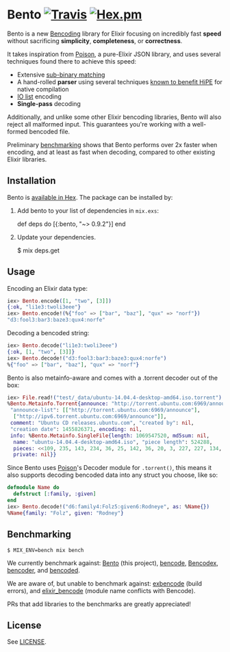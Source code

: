# Bento [![Travis](https://img.shields.io/travis/folz/bento/master.svg?style=flat-square)](https://travis-ci.org/folz/bento) [![Hex.pm](https://img.shields.io/hexpm/v/bento.svg?style=flat-square)](https://hex.pm/packages/bento)

Bento is a new [Bencoding](https://en.wikipedia.org/wiki/Bencode) library for Elixir focusing on incredibly fast **speed**
without sacrificing **simplicity**, **completeness**, or **correctness**.

It takes inspiration from [Poison](https://github.com/devinus/poison), a
pure-Elixir JSON library, and uses several techniques found there to achieve this speed:

* Extensive [sub-binary matching](http://erlang.org/euc/07/papers/1700Gustafsson.pdf)
* A hand-rolled **parser** using several techniques [known to benefit HiPE](http://erlang.org/workshop/2003/paper/p36-sagonas.pdf)
  for native compilation
* [IO list](http://jlouisramblings.blogspot.com/2013/07/problematic-traits-in-erlang.html)
  encoding
* **Single-pass** decoding

Additionally, and unlike some other Elixir bencoding libraries, Bento will also reject all malformed input. This guarantees you're working with a well-formed bencoded file.

Preliminary [benchmarking](#benchmarking) shows that Bento performs over 2x faster when encoding, and at least as fast when decoding, compared to other existing Elixir libraries.

## Installation

Bento is [available in Hex](https://hex.pm/packages/bento). The package can be installed by:

  1. Add bento to your list of dependencies in `mix.exs`:

        def deps do
          [{:bento, "~> 0.9.2"}]
        end

  2. Update your dependencies.

        $ mix deps.get

## Usage

Encoding an Elixir data type:

```elixir
iex> Bento.encode([1, "two", [3]])
{:ok, "li1e3:twoli3eee"}
iex> Bento.encode!(%{"foo" => ["bar", "baz"], "qux" => "norf"})
"d3:fool3:bar3:baze3:qux4:norfe"
```

Decoding a bencoded string:

```elixir
iex> Bento.decode("li1e3:twoli3eee")
{:ok, [1, "two", [3]]}
iex> Bento.decode!("d3:fool3:bar3:baze3:qux4:norfe")
%{"foo" => ["bar", "baz"], "qux" => "norf"}
```

Bento is also metainfo-aware and comes with a .torrent decoder out of the box:

```elixir
iex> File.read!("test/_data/ubuntu-14.04.4-desktop-amd64.iso.torrent") |> Bento.torrent!()
%Bento.Metainfo.Torrent{announce: "http://torrent.ubuntu.com:6969/announce",
 "announce-list": [["http://torrent.ubuntu.com:6969/announce"],
  ["http://ipv6.torrent.ubuntu.com:6969/announce"]],
 comment: "Ubuntu CD releases.ubuntu.com", "created by": nil,
 "creation date": 1455826371, encoding: nil,
 info: %Bento.Metainfo.SingleFile{length: 1069547520, md5sum: nil,
  name: "ubuntu-14.04.4-desktop-amd64.iso", "piece length": 524288,
  pieces: <<109, 235, 143, 234, 36, 25, 142, 36, 20, 3, 227, 227, 134, 136, 205, 130, 176, ...>>,
  private: nil}}

```

Since Bento uses [Poison](https://hex.pm/packages/poison)'s Decoder module for `.torrent()`, this means it also supports decoding bencoded data into any struct you choose, like so:

```elixir
defmodule Name do
  defstruct [:family, :given]
end
iex> Bento.decode!("d6:family4:Folz5:given6:Rodneye", as: %Name{})
%Name{family: "Folz", given: "Rodney"}
```

## Benchmarking

```
$ MIX_ENV=bench mix bench
```

We currently benchmark against: [Bento](https://github.com/folz/bento) (this project), [bencode](https://github.com/gausby/bencode), [Bencodex](https://github.com/patrickgombert/Bencodex), [bencoder](https://github.com/alehander42/bencoder), and [bencoded](https://github.com/galina/bencoded).

We are aware of, but unable to benchmark against: [exbencode](https://github.com/antifuchs/exbencode) (build errors), and [elixir_bencode](https://github.com/AntonFagerberg/elixir_bencode) (module name conflicts with Bencode).

PRs that add libraries to the benchmarks are greatly appreciated!

## License

See [LICENSE](LICENSE).
